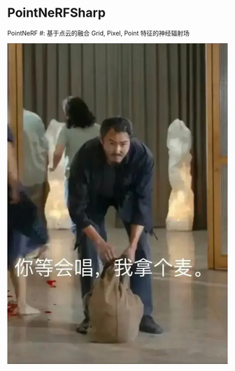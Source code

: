 # PointNeRFSharp
PointNeRF #: 基于点云的融合 Grid, Pixel, Point 特征的神经辐射场

![IMG_8664](./assets/IMG_8664.JPG)
